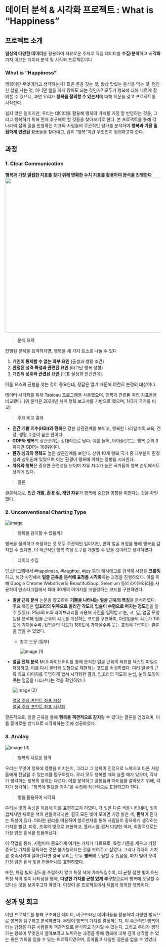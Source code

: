 # 데이터 분석 & 시각화 프로젝트 : What is “Happiness”

## 프로젝트 소개

**일상의 다양한 데이터**를 활용하여 자유로운 주제로 직접 데이터를 **수집**/**분석**하고 **시각화**까지 이끄는 데이터 분석 및 시각화 프로젝트이다

### What is “Happiness”

행복이란 무엇이라고 생각하는가? 많은 돈을 갖는 것, 항상 맛있는 음식을 먹는 것, 편안한 삶을 사는 것, 아니면 일을 하지 않아도 되는 것인가? 모두가 행복에 대해 다르게 정의할 수 있으니, 과연 우리가 **행복을 정의할 수 있는지**에 대해 의문을 갖고 프로젝트를 시작한다.

쉽지 않은 일이지만, 우리는 데이터를 활용해 행복의 가치를 가장 잘 반영하는 것들, 그리고 행복하기 위해 먼저 추구해야 할 것들을 찾아보기로 한다. 본 프로젝트를 통해 각 나라의 삶의 질을 반영하는 지표와 사람들의 주관적인 평가를 분석하여 **행복과 가장 밀접하게 연관된 요소**들을 찾아내고, 감히 “행복”이란 무엇인지 정의하고자 한다.

## 과정

### 1. Clear Communication

**행복과 가장 밀접한 지표를 찾기 위해 명확한 수치 지표를 활용하여 분석을 진행한다** <br/>
 <img src="https://github.com/user-attachments/assets/d49e7b86-8641-4e6a-a19b-c1ba8ced1e02" width="800" height="500"/>

> **분석 요약**
> 

진행된 분석을 요약하자면, 행복을 세 가지 요소로 나눌 수 있다

1. **개인이 통제할 수 없는 외부 요인** (출생과 생활 조건)
2. **안정된 성격 특성과 관련된 요인** (타고난 행복 성향)
3. **개인의 성취와 관련된 요인** (목표 설정과 인간관계).

이들 요소의 균형을 찾는 것이 중요한데, 정답은 없기 때문에 여전히 논쟁의 대상이다.

데이터 시각화를 위해 Tableau 프로그램을 사용했으며, 행복과 관련된 여러 지표들을 비교했다. (위 분석은 2024년 세계 행복 보고서를 기반으로 했으며, 143개 국가를 비교)

> **주요 비교 결과**
> 
- **인간 개발 지수(HDI)와 행복**은 강한 상관관계를 보이고, 행복한 나라일수록 교육, 건강, 생활 수준이 높은 편이다.
- **GDP와 행복**의 상관관계는 상대적으로 낮다. 예를 들어, 아이슬란드는 행복 순위 3위지만 GDP는 108위이다.
- **환경 성과와 행복**도 높은 상관관계를 보인다. 상위 10개 행복 국가 중 대부분이 환경 성과 상위권에 있었으며 이는 환경이 행복에 미치는 영향을 시사한다.
- **자유와 행복**은 중요한 관련성을 보이며 자유 지수가 높은 국가들이 행복 순위에서도 상위에 있다.

> **결론**
> 

결론적으로, **인간 개발, 환경 질, 개인 자유**가 행복에 중요한 영향을 미친다는 것을 확인했다.

### 2. Unconventional Charting Type

![image](https://github.com/user-attachments/assets/4a80224c-e771-45f8-a14c-1cd516e4db22)

> **행복을 감지할 수 있을까?**
> 

행복을 정의하고 측정하는 것 모두 주관적인 일이지만, 만약 얼굴 표정을 통해 행복을 감지할 수 있다면, 더 객관적인 행복 측정 도구를 개발할 수 있을 것이라고 생각하였다. 

> **데이터 수집**
> 

인스타그램에서 #happiness, #laughter, #joy 등의 해시태그를 검색해 사진을 **크롤링**하고, 해당 사진에서 **얼굴 근육을 분석해 표정을 시각화**하는 과정을 진행하였다. 이를 위해 Google Chrome Webdriver와 BeautifulSoup, Selenium 등의 라이브러리를 사용하여 인스타그램에서 최대 30개의 이미지를 크롤링하는 코드를 구현하였다.

- **얼굴 근육 분석**
논문을 참고하여 **기쁨을 나타내는 얼굴 근육의 특징**을 분석하였다. 주요 특징은 **입꼬리의 위쪽으로 올라간 각도**와 **입술이 수평으로 퍼지는 정도**임을 알 수 있었다. P5js의 ml5 라이브러리를 사용해 사진을 입력받고 눈, 코, 입, 얼굴 모양 등을 분석해 입술 근육의 각도를 계산하는 코드를 구현하여, 아랫입술의 각도가 110도에 가까울수록, 윗입술의 각도가 180도에 가까울수록 웃는 표정에 가깝다는 결론을 얻을 수 있었다.
    - 참고 논문 (일부)
        
        ![image (1)](https://github.com/user-attachments/assets/f3625117-9a2b-4465-8294-08bf26727f73)
        

- **얼굴 전체 분석**
ML5 라이브러리를 통해 분석한 얼굴 근육의 좌표를 텍스트 파일로 저장하고, 이를 다시 불러와 도형으로 재현하는 코드를 작성하였다. 여러 얼굴의 근육 좌표 이미지를 투명하게 겹쳐 시각화한 결과, 입꼬리의 각도와 눈썹, 눈의 모양이 웃는 얼굴을 나타낸다는 것을 확인하였다.
    
  ![image (2)](https://github.com/user-attachments/assets/bde7ae74-94cb-48fd-845e-079b2130bfd1)

  
  [얼굴 주요 포인트 좌표 저장](https://editor.p5js.org/seoooa/sketches/sKZAOYIXa) <br/>
  [얼굴 주요 포인트 좌표 시각화](https://editor.p5js.org/seoooa/sketches/ef308H1Lb)
    

 결론적으로, 얼굴 근육을 통해 **행복을 객관적으로 감지**할 수 있다는 결론을 얻었으며, 이를 흥미로운 방식으로 시각화하는 것에 성공하였다.

### 3. Analog

![image (3)](https://github.com/user-attachments/assets/f62f62e6-f3b2-45c6-a33c-aab5ed486e65)

 

> **행복의 새로운 정의**
> 

우리는 무엇이 행복에 영향을 미치는지, 그리고 그 행복이 진정으로 느껴지고 다른 사람들에게 전달될 수 있는지를 탐구하였다. 우리 모두 행복할 때와 슬플 때가 있으며, 각자가 생각하는 행복의 정의는 다르다. 이를 분석하고 공통점과 차이점을 알아보기 위해, 각자가 생각하는 "행복에 필요한 가치"를 수집해 직관적으로 표현하고자 한다.

> **빛을 활용하여 시각화**
> 

우리는 빛의 속성을 이용해 이를 표현하고자 하였따. 각 빛은 다른 색을 나타내며, 빛이 겹쳐지면 새로운 색이 만들어지지만, 결국 모든 빛이 모이면 가장 밝은 색, **흰색**이 된다는 특성이 있다. 이러한 원리를 이용하여 셀로판지를 통해 사람들이 중요하게 생각하는 가치를 빨강, 파랑, 초록의 빛으로 표현하고, 플래시를 겹쳐 다양한 색과, 최종적으로는 가장 밝은 흰색을 만들어냈다.

이 작업을 통해, 사람마다 중요하게 여기는 가치가 다르므로, 특정 기준을 세우고 가장 중요한 가치를 정의하는 것은 불가능하다는 것을 보여주고 싶었다. 그러나 각자의 가치를 충족시키며 살아간다면 결국 우리는 모두 **행복**에 도달할 수 있음을, 마치 빛이 모여 가장 밝은 흰색 빛을 만들어내듯 표현하였다.

또한, 특정 빛의 강도를 조절하지 않고 특정 색에 가까워질수록, 더 균형 잡힌 빛이 아닌 특정 색의 빛이 나타남을 통해, **다양한 가치를 균형 있게 추구**함으로써 행복에 도달할 수 있다는 것을 보여주고자 하였다. 이것이 본 프로젝트에서 새롭게 정의한 행복이다.

## 성과 및 회고

이번 프로젝트를 통해 구조화된 데이터, 비구조화된 데이터들을 활용하여 다양한 방식으로 행복을 탐구하고 분석하였다. 무엇이 행복의 가치를 결정하는지, 이 주관적인 행복이라는 감정을 다른 사람들이 객관적으로 분석하고 감지할 수 있는지, 그리고 우리가 생각하는 행복이 무엇인지 알아보려고 노력하는 과정을 통해 행복에 대해 깊이 생각할 수 있는 좋은 기회를 얻을 수 있는 프로젝트였으며, 흥미롭고 다양한 결론을 얻을 수 있었다.
